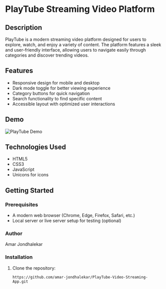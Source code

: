 # PlayTube Streaming Video Platform

## Description

PlayTube is a modern streaming video platform designed for users to explore, watch, and enjoy a variety of content. The platform features a sleek and user-friendly interface, allowing users to navigate easily through categories and discover trending videos.

## Features

- Responsive design for mobile and desktop
- Dark mode toggle for better viewing experience
- Category buttons for quick navigation
- Search functionality to find specific content
- Accessible layout with optimized user interactions

## Demo

![PlayTube Demo](../PlayTube/ProjectDemoImage/PlayTubeDemoImage.png)

## Technologies Used

- HTML5
- CSS3
- JavaScript
- Unicons for icons

## Getting Started

### Prerequisites

- A modern web browser (Chrome, Edge, Firefox, Safari, etc.)
- Local server or live server setup for testing (optional)

### Author

Amar Jondhalekar

### Installation

1. Clone the repository:
   ```https
   https://github.com/amar-jondhalekar/PlayTube-Video-Streaming-App.git
   ```
